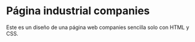 # Página industrial companies

Este es un diseño de una página web companies sencilla solo con HTML y CSS.
